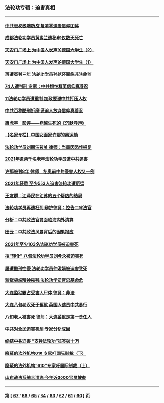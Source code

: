 ### 法轮功专辑：迫害真相
---
#### [中共极权极端防疫 藉清零迫害信仰团体](../../pages/nf4379/n13555509.md?02050430) 
#### [成都法轮功学员黄素兰遭秘审 仅数天死亡](../../pages/nf4379/n13537458.md?02050430) 
#### [天安门广场上 为中国人发声的德国大学生（2）](../../pages/nf4379/n13533454.md?02050430) 
#### [天安门广场上 为中国人发声的德国大学生（1）](../../pages/nf4379/n13528390.md?02050430) 
#### [再遭冤判三年 法轮功学员孙艳环面临非法收监](../../pages/nf4379/n13526543.md?02050430) 
#### [74人遭判刑 专家：中共惧怕精英信仰真善忍](../../pages/nf4379/n13520765.md?02050430) 
#### [11法轮功学员遭重判 加政要谴中共打压人权](../../pages/nf4379/n13521294.md?02050430) 
#### [中共百种酷刑折磨 逼迫人放弃信仰真善忍](../../pages/nf4379/n13518038.md?02050430) 
#### [惠虎宇：影评——穿越生死的《沉默呼声》](../../pages/nf4379/n13516514.md?02050430) 
#### [【名家专栏】中国女画家许那的奥运劫](../../pages/nf4379/n13491603.md?02050430) 
#### [法轮功学员刘丽洁被关 律师：当局因恐惧报复](../../pages/nf4379/n13515441.md?02050430) 
#### [2021年逾两千名老年法轮功学员遭中共迫害](../../pages/nf4379/n13513237.md?02050430) 
#### [许那被判8年 律师：冬奥前中共侵害人权又一例](../../pages/nf4379/n13508986.md?02050430) 
#### [2021年获悉 至少553人迫害法轮功遭厄运](../../pages/nf4379/n13504657.md?02050430) 
#### [王友群：江泽民在江苏的五个帮凶的结局](../../pages/nf4379/n13503194.md?02050430) 
#### [法轮功学员再遭枉判 辩护律师：控告二审法官](../../pages/nf4379/n13499952.md?02050430) 
#### [分析：中共政法官员面临海内外清算](../../pages/nf4379/n13495811.md?02050430) 
#### [田云：中共政法风暴背后的因果报应](../../pages/nf4379/n13496264.md?02050430) 
#### [2021年至少103名法轮功学员被迫害死](../../pages/nf4379/n13495075.md?02050430) 
#### [拒“转化” 八旬法轮功学员刘希永被迫害死](../../pages/nf4379/n13488696.md?02050430) 
#### [屡遭酷刑性侵 法轮功学员仲淑娟被迫害致死](../../pages/nf4379/n13485930.md?02050430) 
#### [监狱极端精神摧残 法轮功学员官忠基命危](../../pages/nf4379/n13486254.md?02050430) 
#### [大连监狱霸占受害人尸体 律师：非法](../../pages/nf4379/n13481295.md?02050430) 
#### [大连八旬老汉死于冤狱 英国人谴责中共暴行](../../pages/nf4379/n13480118.md?02050430) 
#### [八旬老人被害死 律师：大连监狱是第一责任人](../../pages/nf4379/n13478838.md?02050430) 
#### [中共对全民迫害机制 专家分析成因](../../pages/nf4379/n13479680.md?02050430) 
#### [终结中共迫害 “支持法轮功”征签破十万](../../pages/nf4379/n13471084.md?02050430) 
#### [隐蔽的法外机构610 专家吁国际制裁（下）](../../pages/nf4379/n13462906.md?02050430) 
#### [隐蔽的法外机构“610”专家吁国际制裁（上）](../../pages/nf4379/n13459414.md?02050430) 
#### [山东政法系统大清洗 今年近3000官员被查](../../pages/nf4379/n13458775.md?02050430) 

---
#### 第 [ [67](./67.md?02050430) / [66](./66.md?02050430) / [65](./65.md?02050430) / [64](./64.md?02050430) / [63](./63.md?02050430) / [62](./62.md?02050430) / [61](./61.md?02050430) / [60](./60.md?02050430) ] 页
